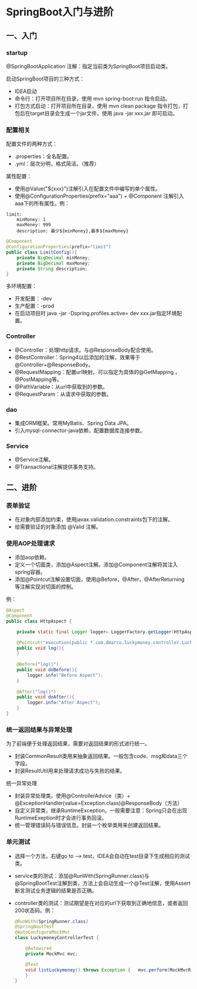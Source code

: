 # SpringBoot入门与进阶



## 一、入门

### startup

@SpringBootApplication 注解：指定当前类为SpringBoot项目启动类。

启动SpringBoot项目的三种方式：

- IDEA启动
- 命令行：打开项目所在目录，使用 mvn spring-boot:run 指令启动。
- 打包方式启动：打开项目所在目录，使用 mvn clean package 指令打包，打包后在target目录会生成一个jar文件，使用 java -jar xxx.jar 即可启动。

### 配置相关

配置文件的两种方式：

- .properties：全名配置。
- .yml：层次分明，格式简洁。（推荐）

属性配置：

- 使用@Value("${xxx}")注解引入在配置文件中编写的单个属性。
- 使用@ConfigurationProperties(prefix="aaa") + @Component 注解引入aaa下的所有属性。例：

```properties
limit: 
	minMoney: 1
	maxMoney: 999
	description: 最少${minMoney},最多${maxMoney}
```

```java
@Component
@ConfigurationProperties(prefix="limit")
public class LimitConfig(){
    private BigDecimal minMoney;
    private BigDecimal maxMoney;
    private String description;
}
```

多环境配置：

- 开发配置：-dev
- 生产配置：-prod
- 在启动项目时 java -jar -Dspring.profiles.active= dev xxx.jar指定环境配置。

### Controller

- @Controller：处理http请求。与@ResponseBody配合使用。
- @RestController：Spring4以后添加的注解，效果等于@Controller+@ResponseBody。
- @RequestMapping：配置url映射。可以指定为具体的@GetMapping ，@PostMapping等。
- @PathVariable：从url中获取到的参数。
- @RequestParam：从请求中获取的参数。

### dao

- 集成ORM框架。常用MyBatis、Spring Data JPA。
- 引入mysql-connector-java依赖，配置数据库连接参数。

### Service

- @Service注解。
- @Transactional注解提供事务支持。



## 二、进阶

### 表单验证

- 在对象内部添加约束，使用javax.validation.constraints包下的注解。
- 给需要验证的对象添加 @Valid 注解。

### 使用AOP处理请求

- 添加aop依赖。
- 定义一个切面类，添加@Aspect注解。添加@Component注解将其注入spring容器。
- 添加@Pointcut注解设置切面，使用@Before，@After，@AfterReturning 等注解实现对切面的控制。

例：

```java
@Aspect
@Component
public class HttpAspect {

    private static final Logger logger= LoggerFactory.getLogger(HttpAspect.class);

    @Pointcut("execution(public * com.dmarco.luckymoney.controller.LuckymoneyController.*(..))")
    public void log(){
    }
    
    @Before("log()")
    public void doBefore(){
        logger.info("Before Aspect");
    }
    
    @After("log()")
    public void doAfter(){
        logger.info("After Aspect");
    }
}
```

### 统一返回结果与异常处理

为了前端便于处理返回结果，需要对返回结果的形式进行统一。

- 封装CommonResult类用来抽象返回结果。一般包含code、msg和data三个字段。
- 封装ResultUtil用来处理请求成功与失败的结果。

统一异常处理

- 封装异常处理类。使用@ControllerAdvice（类）+ @ExceptionHandler(value=Exception.class)@ResponseBody（方法）
- 自定义异常类，继承RuntimeException。一般需要注意：Spring只会在出现RuntimeExeption时才会进行事务回滚。
- 统一管理错误码与错误信息。封装一个枚举类用来创建返回结果。



### 单元测试

- 选择一个方法，右键go to --> test，IDEA会自动在test目录下生成相应的测试类。

- service类的测试：添加@RunWith(SpringRunner.class)与@SpringBootTest注解到类，方法上会自动生成一个@Test注解，使用Assert断言测试业务逻辑的结果是否正确。

- controller类的测试：测试期望是在对应的url下获取到正确地信息，或者返回200状态码。例：

  ```java
  @RunWith(SpringRunner.class)
  @SpringBootTest
  @AutoConfigureMockMvc
  class LuckymoneyControllerTest {
  
      @Autowired
      private MockMvc mvc;
  
      @Test
      void listLuckymoney() throws Exception {   mvc.perform(MockMvcRequestBuilders.get("/list")).andExpect(MockMvcResultMatchers.status().isOk());
      }
  }
  ```
  






